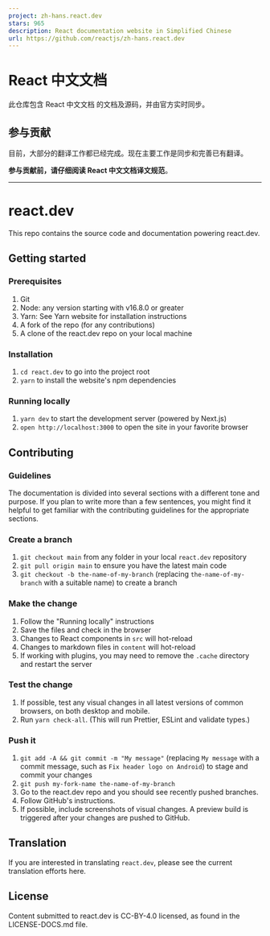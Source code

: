 ```yaml
---
project: zh-hans.react.dev
stars: 965
description: React documentation website in Simplified Chinese
url: https://github.com/reactjs/zh-hans.react.dev
---
```


React 中文文档
==========

此仓库包含 React 中文文档 的文档及源码，并由官方实时同步。

参与贡献
----

目前，大部分的翻译工作都已经完成。现在主要工作是同步和完善已有翻译。

**参与贡献前，请仔细阅读 React 中文文档译文规范**。

* * *

react.dev
=========

This repo contains the source code and documentation powering react.dev.

Getting started
---------------

### Prerequisites

1.  Git
2.  Node: any version starting with v16.8.0 or greater
3.  Yarn: See Yarn website for installation instructions
4.  A fork of the repo (for any contributions)
5.  A clone of the react.dev repo on your local machine

### Installation

1.  `cd react.dev` to go into the project root
2.  `yarn` to install the website's npm dependencies

### Running locally

1.  `yarn dev` to start the development server (powered by Next.js)
2.  `open http://localhost:3000` to open the site in your favorite browser

Contributing
------------

### Guidelines

The documentation is divided into several sections with a different tone and purpose. If you plan to write more than a few sentences, you might find it helpful to get familiar with the contributing guidelines for the appropriate sections.

### Create a branch

1.  `git checkout main` from any folder in your local `react.dev` repository
2.  `git pull origin main` to ensure you have the latest main code
3.  `git checkout -b the-name-of-my-branch` (replacing `the-name-of-my-branch` with a suitable name) to create a branch

### Make the change

1.  Follow the "Running locally" instructions
2.  Save the files and check in the browser
3.  Changes to React components in `src` will hot-reload
4.  Changes to markdown files in `content` will hot-reload
5.  If working with plugins, you may need to remove the `.cache` directory and restart the server

### Test the change

1.  If possible, test any visual changes in all latest versions of common browsers, on both desktop and mobile.
2.  Run `yarn check-all`. (This will run Prettier, ESLint and validate types.)

### Push it

1.  `git add -A && git commit -m "My message"` (replacing `My message` with a commit message, such as `Fix header logo on Android`) to stage and commit your changes
2.  `git push my-fork-name the-name-of-my-branch`
3.  Go to the react.dev repo and you should see recently pushed branches.
4.  Follow GitHub's instructions.
5.  If possible, include screenshots of visual changes. A preview build is triggered after your changes are pushed to GitHub.

Translation
-----------

If you are interested in translating `react.dev`, please see the current translation efforts here.

License
-------

Content submitted to react.dev is CC-BY-4.0 licensed, as found in the LICENSE-DOCS.md file.
